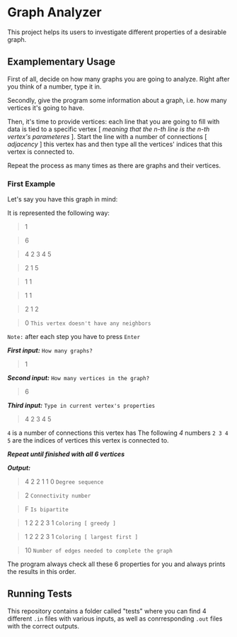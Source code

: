 # Graph Analyzer

This project helps its users to investigate different properties of a desirable graph.

## Examplementary Usage

First of all, decide on how many graphs you are going to analyze. Right after you think of a number, type it in.

Secondly, give the program some information about a graph, i.e. how many vertices it's going to have.

Then, it's time to provide vertices: each line that you are going to fill with data is tied to a specific vertex [ *meaning that the n-th line is the n-th vertex's parameteres* ]. Start the line with a number of connections [ *adjacency* ] this vertex has and then type all the vertices' indices that this vertex is connected to.

Repeat the process as many times as there are graphs and their vertices.

### First Example

Let's say you have this graph in mind:

It is represented the following way:

> 1

> 6

> 4 2 3 4 5

> 2 1 5

> 1 1

> 1 1

> 2 1 2

> 0 `This vertex doesn't have any neighbors`

`Note:` after each step you have to press `Enter`

_**First input:**_ `How many graphs?`

> 1

_**Second input:**_ `How many vertices in the graph?`

> 6

_**Third input:**_ `Type in current vertex's properties`

> 4 2 3 4 5

`4` is a number of connections this vertex has
The following _4_ numbers `2 3 4 5` are the indices of vertices this vertex is connected to.

_**Repeat until finished with all 6 vertices**_

_**Output:**_

> 4 2 2 1 1 0 `Degree sequence`

> 2 `Connectivity number`

> F `Is bipartite`

> 1 2 2 2 3 1 `Coloring [ greedy ]`

> 1 2 2 2 3 1 `Coloring [ largest first ]`

> 10 `Number of edges needed to complete the graph`

The program always check all these 6 properties for you and always prints the results in this order.

## Running Tests

This repository contains a folder called "tests" where you can find 4 different `.in` files with various inputs, as well as conrresponding `.out` files with the correct outputs.